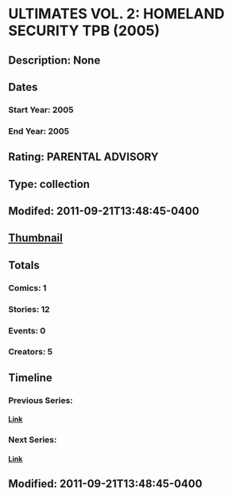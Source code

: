 # ULTIMATES VOL. 2: HOMELAND SECURITY TPB (2005)
## Description: None
## Dates
### Start Year: 2005
### End Year: 2005
## Rating: PARENTAL ADVISORY
## Type: collection
## Modifed: 2011-09-21T13:48:45-0400
## [Thumbnail](http://i.annihil.us/u/prod/marvel/i/mg/6/20/4bc6a5a755712.jpg)
## Totals
### Comics: 1
### Stories: 12
### Events: 0
### Creators: 5
## Timeline
### Previous Series: 
#### [Link]()
### Next Series: 
#### [Link]()
## Modified: 2011-09-21T13:48:45-0400